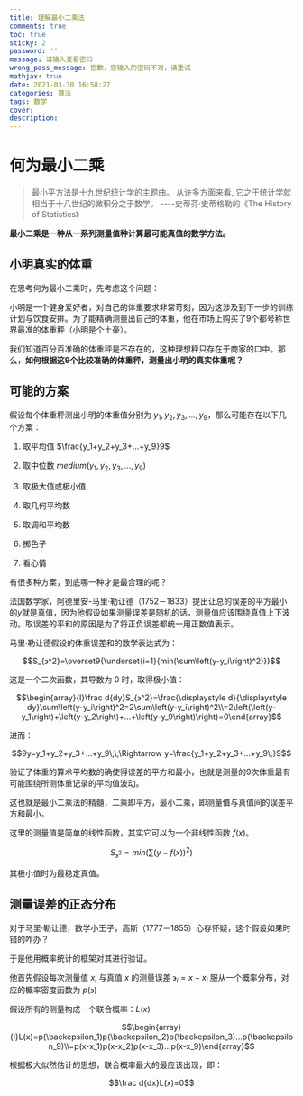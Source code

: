 ```yaml
---
title: 理解最小二乘法
comments: true
toc: true
sticky: 2
password: ''
message: 请输入查看密码
wrong_pass_message: 抱歉，您输入的密码不对，请重试
mathjax: true
date: 2021-03-30 16:58:27
categories: 算法
tags: 数学
cover:
description: 
---
```


# 何为最小二乘

> 最小平方法是十九世纪统计学的主题曲。
>从许多方面来看, 它之于统计学就相当于十八世纪的微积分之于数学。
>             ----史蒂芬·史蒂格勒的《The History of Statistics》

**最小二乘是一种从一系列测量值种计算最可能真值的数学方法。**

## 小明真实的体重

在思考何为最小二乘时，先考虑这个问题：

小明是一个健身爱好者，对自己的体重要求非常苛刻，因为这涉及到下一步的训练计划与饮食安排。为了能精确测量出自己的体重，他在市场上购买了9个都号称世界最准的体重秤（小明是个土豪）。

我们知道百分百准确的体重秤是不存在的，这种理想秤只存在于商家的口中。那么，**如何根据这9个比较准确的体重秤，测量出小明的真实体重呢？**

## 可能的方案

假设每个体重秤测出小明的体重值分别为 $y_1,y_2,y_3,...,y_9$，那么可能存在以下几个方案：

1. 取平均值 $\frac{y_1+y_2+y_3+...+y_9}9$

2. 取中位数 $medium({y_1,y_2,y_3,...,y_9})$

3. 取极大值或极小值

4. 取几何平均数

5. 取调和平均数

6. 掷色子

7. 看心情

有很多种方案，到底哪一种才是最合理的呢？

法国数学家，阿德里安-马里·勒让德（1752－1833）提出让总的误差的平方最小的$y$就是真值，因为他假设如果测量误差是随机的话，测量值应该围绕真值上下波动。取误差的平和的原因是为了将正负误差都统一用正数值表示。

马里·勒让德假设的体重误差和的数学表达式为：

$$S_{϶^2}=\overset9{\underset{i=1}{min(\sum\left(y-y_i\right)^2)}}$$

这是一个二次函数，其导数为 0 时，取得极小值：

$$\begin{array}{l}\frac d{dy}S_{϶^2}=\frac{\displaystyle d}{\displaystyle dy}\sum\left(y-y_i\right)^2=2\sum\left(y-y_i\right)^2\\=2\left(\left(y-y_1\right)+\left(y-y_2\right)+...+\left(y-y_9\right)\right)=0\end{array}$$

进而：

$$9y=y_1+y_2+y_3+...+y_9\;\;\Rightarrow y=\frac{y_1+y_2+y_3+...+y_9\;}9$$

验证了体重的算术平均数的确使得误差的平方和最小，也就是测量的9次体重最有可能围绕所测体重记录的平均值波动。

这也就是最小二乘法的精髓，二乘即平方，最小二乘，即测量值与真值间的误差平方和最小。

这里的测量值是简单的线性函数，其实它可以为一个非线性函数 $f(x)$。

$$S_{϶^2}=min(\sum\left(y-f(x)\right)^2)$$

其极小值时为最稳定真值。

## 测量误差的正态分布

对于马里·勒让德，数学小王子，高斯（1777－1855）心存怀疑，这个假设如果时错的咋办？

于是他用概率统计的框架对其进行验证。

他首先假设每次测量值 $x_i$ 与真值 $x$ 的测量误差 $϶_i=x-x_i$ 服从一个概率分布，对应的概率密度函数为 $p(϶)$

假设所有的测量构成一个联合概率：$L(x)$

$$\begin{array}{l}L(x)=p(\backepsilon_1)p(\backepsilon_2)p(\backepsilon_3)...p(\backepsilon_9)\\=p(x-x_1)p(x-x_2)p(x-x_3)...p(x-x_9)\end{array}$$

根据极大似然估计的思想，联合概率最大的最应该出现，即：

$$\frac d{dx}L(x)=0$$
